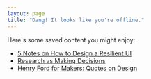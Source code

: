 ```yaml
---
layout: page
title: "Dang! It looks like you're offline."
---
```


Here's some saved content you might enjoy:

- [5 Notes on How to Design a Resilient UI](/resilient-ui/)
- [Research vs Making Decisions](/research-decision/)
- [Henry Ford for Makers: Quotes on Design](/henry-ford-for-makers/)
